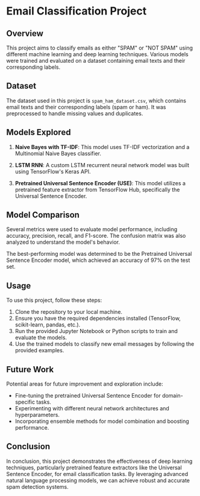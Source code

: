 # Email Classification Project

## Overview

This project aims to classify emails as either "SPAM" or "NOT SPAM" using different machine learning and deep learning techniques. Various models were trained and evaluated on a dataset containing email texts and their corresponding labels.

## Dataset

The dataset used in this project is `spam_ham_dataset.csv`, which contains email texts and their corresponding labels (spam or ham). It was preprocessed to handle missing values and duplicates.

## Models Explored

1. **Naive Bayes with TF-IDF**: This model uses TF-IDF vectorization and a Multinomial Naive Bayes classifier.

2. **LSTM RNN**: A custom LSTM recurrent neural network model was built using TensorFlow's Keras API.

3. **Pretrained Universal Sentence Encoder (USE)**: This model utilizes a pretrained feature extractor from TensorFlow Hub, specifically the Universal Sentence Encoder.

## Model Comparison

Several metrics were used to evaluate model performance, including accuracy, precision, recall, and F1-score. The confusion matrix was also analyzed to understand the model's behavior.

The best-performing model was determined to be the Pretrained Universal Sentence Encoder model, which achieved an accuracy of 97% on the test set.

## Usage

To use this project, follow these steps:

1. Clone the repository to your local machine.
2. Ensure you have the required dependencies installed (TensorFlow, scikit-learn, pandas, etc.).
3. Run the provided Jupyter Notebook or Python scripts to train and evaluate the models.
4. Use the trained models to classify new email messages by following the provided examples.

## Future Work

Potential areas for future improvement and exploration include:

- Fine-tuning the pretrained Universal Sentence Encoder for domain-specific tasks.
- Experimenting with different neural network architectures and hyperparameters.
- Incorporating ensemble methods for model combination and boosting performance.

## Conclusion

In conclusion, this project demonstrates the effectiveness of deep learning techniques, particularly pretrained feature extractors like the Universal Sentence Encoder, for email classification tasks. By leveraging advanced natural language processing models, we can achieve robust and accurate spam detection systems.

